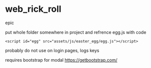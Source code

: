 # web_rick_roll
epic

put whole folder somewhere in project and refrence egg.js with code
```
<script id="egg" src="assets/js/easter_egg/egg.js"></script>
```

probably do not use on login pages, logs keys

requires bootstrap for modal
https://getbootstrap.com/

